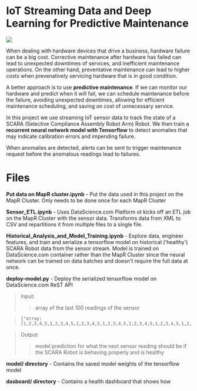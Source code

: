 # IoT Streaming Data and Deep Learning for Predictive Maintenance

![](https://s26.postimg.org/7u7u7uzxl/scara-robot-pred-maintenance-overview.png)

When dealing with hardware devices that drive a business, hardware failure can be a big cost. Corrective maintenance after hardware has failed can lead to unexpected downtimes of services, and inefficient maintenance operations. On the other hand, preventative maintenance can lead to higher costs when prevenatively servicing hardware that is in good condition.

A better approach is to use **predictive maintenance**. If we can monitor our hardware and predict when it will fail, we can schedule maintenance before the failure, avoiding unexpected downtimes, allowing for efficient maintenance scheduling, and saving on cost of unnecessary service.

In this project we use streaming IoT sensor data to track the state of a SCARA (Selective Compliance Assembly Robot Arm) Robot. We then train a **recurrent neural network model with Tensorflow** to detect anomalies that may indicate calibration errors and impending failure.

When anomalies are detected, alerts can be sent to trigger maintenance request before the anomalous readings lead to failures.

# Files

**Put data on MapR cluster.ipynb** - Put the data used in this project on the MapR Cluster.  Only needs to be done once for each MapR Cluster

**Sensor_ETL.ipynb** - Uses DataScience.com Platform ot kicks off an ETL job on the MapR Cluster with the sensor data.  Transforms data from XML to CSV and repartitions it from multiple files to a single file.

**Historical_Analysis_and_Model_Training.ipynb** - Explore data, engineer features, and train and serialize a tensorflow model on historical ('healthy') SCARA Robot data from the sensor stream.  Model is trained on DataScience.com container rather than the MapR Cluster since the neural network can be trained on data batches and doesn't require the full data at once.

**deploy-model.py** - Deploy the serialized tensorflow model on DataScience.com ReST API

> Input:<br>
>> array of the last 100 readings of the sensor
  
> ```
> {"array: [1,2,3,4,5,1,2,3,4,5,1,2,3,4,5,1,2,3,4,5,1,2,3,4,5,1,2,3,4,5,1,2,3,4,5,1,2,3,4,5,1,2,3,4,5,1,2,3,4,5,1,2,3,4,5,1,2,3,4,5,1,2,3,4,5,1,2,3,4,5,1,2,3,4,5,1,2,3,4,5,1,2,3,4,5,1,2,3,4,5,1,2,3,4,5,1,2,3,4,5]}
> ```

> Output:<br>
>> model prediction for what the next sensor reading should be if the SCARA Robot is behaving properly and is healthy
   
**model/  directory** - Contains the saved model weights of the tensorflow model

**dasboard/ directory** - Contains a health dashboard that shows how 




